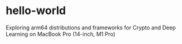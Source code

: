 # hello-world
Exploring arm64 distributions and frameworks for Crypto and Deep Learning on MacBook Pro (14-inch, M1 Pro)
